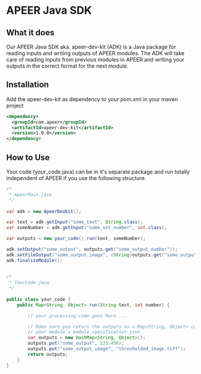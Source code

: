 # APEER Java SDK

## What it does

Our APEER Java SDK aka. apeer-dev-kit (ADK) is a Java package for reading inputs and writing outputs of APEER modules. The ADK will take care of reading inputs from previous modules in APEER and writing your outputs in the correct format for the next module.

## Installation

Add the apeer-dev-kit as dependency to your pom.xml in your maven project

```xml
<dependency>
  <groupId>com.apeer</groupId>
  <artifactId>apeer-dev-kit</artifactId>
  <version>1.0.0</version>
</dependency>
```

## How to Use

Your code (your_code.java) can be in it's separate package and run totally independent of APEER if you use the following structure.

```java
/*
 * ApeerMain.java
 */
 
var adk = new ApeerDevKit();

var text = adk.getInput("some_text", String.class);
var someNumber = adk.getInput("some_int_number", int.class);

var outputs = new your_code().run(text, someNumber);

adk.setOutput("some_output", outputs.get("some_output_number"));
adk.setFileOutput("some_output_image", (String)outputs.get("some_output_file_path"));
adk.finalizeModule();
 
 
/*
 * YourCode.java
 */
 
public class your_code {
    public Map<String, Object> run(String text, int number) {

        // your processing code goes here ...

        // Make sure you return the outputs as a Map<String, Object> containing all output values as specified in
        // your module's module_specification.json
        var outputs = new HashMap<String, Object>();
        outputs.put("some_output", 123.456);
        outputs.put("some_output_image", "thresholded_image.tiff");
        return outputs;
    }
}
```